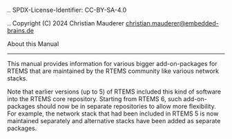 .. SPDX-License-Identifier: CC-BY-SA-4.0

.. Copyright (C) 2024 Christian Mauderer <christian.mauderer@embedded-brains.de>

About this Manual
*****************

This manual provides information for various bigger add-on-packages for RTEMS
that are maintained by the RTEMS community like various network stacks.

Note that earlier versions (up to 5) of RTEMS included this kind of software
into the RTEMS core repository. Starting from RTEMS 6, such add-on-packages
should now be in separate repositories to allow more flexibility. For example,
the network stack that had been included in RTEMS 5 is now maintained
separately and alternative stacks have been added as separate packages.
